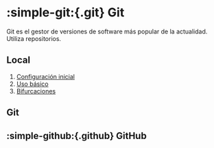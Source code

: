 # :simple-git:{.git} Git
 
Git es el gestor de versiones de software más popular de la actualidad. Utiliza repositorios.




## Local

1. [Configuración inicial](git/configuracion_inicial.md)
2. [Uso básico](git/uso_basico.md)
3. [Bifurcaciones](git/bifurcaciones.md)







## Git



##  :simple-github:{.github} GitHub